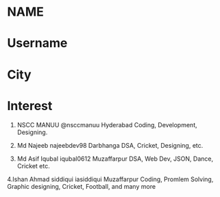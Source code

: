 # NAME
# Username
# City
# Interest


1. NSCC MANUU 
   @nsccmanuu
   Hyderabad
   Coding, Development, Designing.
   
2. Md Najeeb
   najeebdev98
   Darbhanga
   DSA, Cricket, Designing, etc.
    
3. Md Asif Iqubal
   iqubal0612
   Muzaffarpur
   DSA, Web Dev, JSON, Dance, Cricket etc.

4.Ishan Ahmad siddiqui
  iasiddiqui
  Muzaffarpur
  Coding, Promlem Solving, Graphic designing, Cricket, Football, and many more

